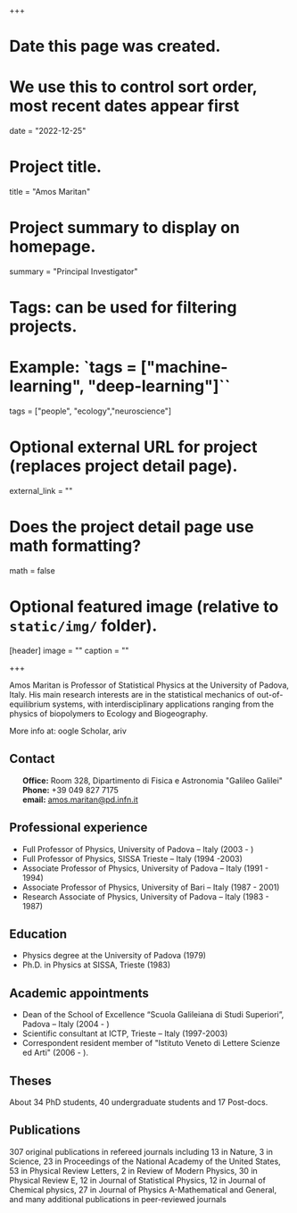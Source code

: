 +++
# Date this page was created.
# We use this to control sort order, most recent dates appear first
date = "2022-12-25"

# Project title.
title = "Amos Maritan"

# Project summary to display on homepage.
summary = "Principal Investigator"

# Tags: can be used for filtering projects.
# Example: `tags = ["machine-learning", "deep-learning"]``
tags = ["people", "ecology","neuroscience"]

# Optional external URL for project (replaces project detail page).
external_link = ""

# Does the project detail page use math formatting?
math = false

# Optional featured image (relative to `static/img/` folder).
[header]
image = ""
caption = ""

+++

Amos Maritan is Professor of Statistical Physics at the University of Padova, Italy. His main research interests are in the statistical mechanics of out-of-equilibrium systems, with interdisciplinary applications ranging from the physics of biopolymers to Ecology and Biogeography.

More info at: <a href="http://scholar.google.com/citations?user=4mwFUXwAAAAJ&hl=en&oi=sra"><i class="ai ai-google-scholar"></i></a>oogle Scholar, ar<a href="http://arxiv.org/find/q-bio/1/au:+Maritan_A/0/1/0/all/0/1"><i class="ai ai-arxiv"></i></a>iv


## Contact
<ul style="list-style-type:none">
  <li><b>Office:</b> Room 328, Dipartimento di Fisica e Astronomia "Galileo Galilei"</li>
  <li><b>Phone:</b> +39 049 827 7175</li>
  <li><b>email:</b> <a href="mailto:amos.maritan@pd.infn.it">amos.maritan@pd.infn.it</a></li>
</ul>  


## Professional experience
* Full Professor of Physics, University of Padova – Italy (2003 - )
* Full Professor of Physics, SISSA Trieste – Italy (1994 -2003)
* Associate Professor of Physics, University of Padova – Italy (1991 - 1994)
* Associate Professor of Physics, University of Bari – Italy (1987 - 2001)
* Research Associate of Physics, University of Padova – Italy (1983 - 1987)

## Education
* Physics degree at the University of Padova (1979)
* Ph.D. in Physics at SISSA, Trieste (1983)

## Academic appointments
* Dean of the School of Excellence “Scuola Galileiana di Studi Superiori”, Padova – Italy (2004 - )
* Scientific consultant at ICTP, Trieste – Italy (1997-2003)
* Correspondent resident member of "Istituto Veneto di Lettere Scienze ed Arti" (2006 - ).

## Theses
About 34 PhD students, 40 undergraduate students and 17 Post-docs.

## Publications
307 original publications in refereed journals including 13 in Nature, 3 in Science, 23 in Proceedings of the National Academy of the United States, 53 in Physical Review Letters, 2 in Review of Modern Physics, 30 in Physical Review E, 12 in Journal of Statistical Physics, 12 in Journal of Chemical physics, 27 in Journal of Physics A-Mathematical and General, and many additional publications in peer-reviewed journals

